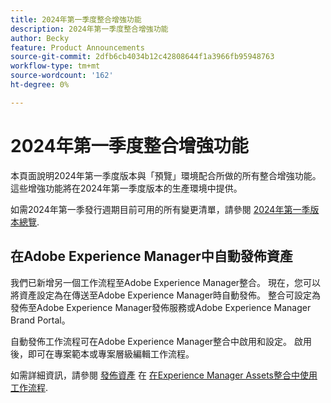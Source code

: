 ```yaml
---
title: 2024年第一季度整合增強功能
description: 2024年第一季度整合增強功能
author: Becky
feature: Product Announcements
source-git-commit: 2dfb6cb4034b12c42808644f1a3966fb95948763
workflow-type: tm+mt
source-wordcount: '162'
ht-degree: 0%

---
```


# 2024年第一季度整合增強功能

本頁面說明2024年第一季度版本與「預覽」環境配合所做的所有整合增強功能。 這些增強功能將在2024年第一季度版本的生產環境中提供。

如需2024年第一季發行週期目前可用的所有變更清單，請參閱 [2024年第一季版本總覽](/help/quicksilver/product-announcements/product-releases/23-q4-release-activity/23-q4-release-overview.md).

## 在Adobe Experience Manager中自動發佈資產

我們已新增另一個工作流程至Adobe Experience Manager整合。 現在，您可以將資產設定為在傳送至Adobe Experience Manager時自動發佈。 整合可設定為發佈至Adobe Experience Manager發佈服務或Adobe Experience Manager Brand Portal。

自動發佈工作流程可在Adobe Experience Manager整合中啟用和設定。 啟用後，即可在專案範本或專案層級編輯工作流程。

如需詳細資訊，請參閱 [發佈資產](/help/quicksilver/documents/adobe-workfront-for-experience-manager-assets-essentials/use-aem-workflows.md#publishing-assets) 在 [在Experience Manager Assets整合中使用工作流程](/help/quicksilver/documents/adobe-workfront-for-experience-manager-assets-essentials/use-aem-workflows.md).




